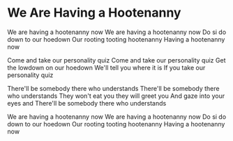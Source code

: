 # We Are Having a Hootenanny

We are having a hootenanny now
We are having a hootenanny now
Do si do down to our hoedown
Our rooting tooting hootenanny
Having a hootenanny now

Come and take our personality quiz
Come and take our personality quiz
Get the lowdown on our hoedown
We'll tell you where it is
If you take our personality quiz

There'll be somebody there who understands
There'll be somebody there who understands
They won't eat you they will greet you
And gaze into your eyes and
There'll be somebody there who understands

We are having a hootenanny now
We are having a hootenanny now
Do si do down to our hoedown
Our rooting tooting hootenanny
Having a hootenanny now
